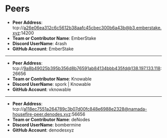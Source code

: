 # Peers

- **Peer Address**: tcp://a26e06ea312c6c5612b38aafc45cbec300b6a43b@b3.emberstake.xyz:14200
- **Team or Contributor Name**: EmberStake
- **Discord UserName**: 4rash
- **GitHub Account**: EmberStake

---
- **Peer Address**: tcp://9a8b49025b395b356d8b76591ab84134bbb435fd@138.197.133.118:26656
- **Team or Contributor Name**: Knowable
- **Discord UserName**: spork | Knowable
- **GitHub Account**: vknowable

---
- **Peer Address**: tcp://a118ec7551a264789c3b07d00fc848e6988e2328@namada-housefire-peer.denodes.xyz:56656
- **Team or Contributor Name**: deNodes
- **Discord UserName**: bombermine
- **GitHub Account**: denodesxyz

